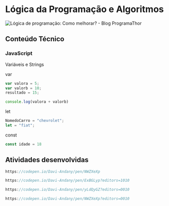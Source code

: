 # Lógica da Programação e Algoritmos
  <img src="https://encrypted-tbn0.gstatic.com/images?q=tbn:ANd9GcStKLViTvR4oAe5fkfEEedwBMIZzw6rSkGzww&amp;s" alt="Lógica de programação: Como melhorar? - Blog ProgramaThor"/>


## Conteúdo Técnico
### JavaScript

Variáveis e Strings  

var

```js
var valora = 5;
var valorb = 10; 
resultado = 15;

console.log(valora + valorb)
```

let
```js
NomedoCarro = "chevrolet";
let = "fiat"; 
```

const

```js
const idade = 18
```

## Atividades desenvolvidas

```js
https://codepen.io/Davi-Andany/pen/NWZXeXp
```
```js
https://codepen.io/Davi-Andany/pen/ExBGLyp?editors=1010
```
```js
https://codepen.io/Davi-Andany/pen/yLdQyGZ?editors=0010
```
```js
https://codepen.io/Davi-Andany/pen/NWZXeXp?editors=0010
```
